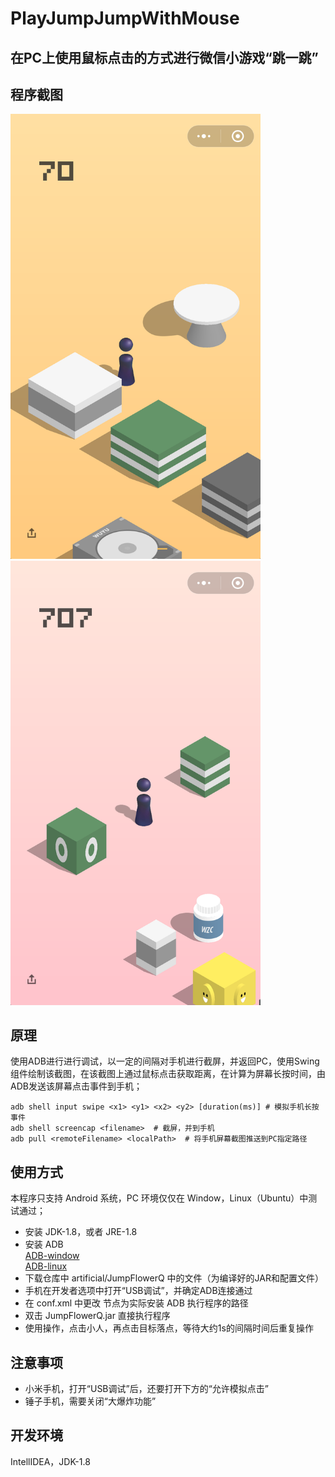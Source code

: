 # PlayJumpJumpWithMouse  
在PC上使用鼠标点击的方式进行微信小游戏“跳一跳”    
---  

## 程序截图
<span>
<img src="https://raw.githubusercontent.com/Al-assad/JumpFlowerQ/master/artificial/JumpFLowerQ/Screenshot.png" width="400"/>
<span width="40" />
<img src="https://raw.githubusercontent.com/Al-assad/JumpFlowerQ/master/Screenshot.png" width="400"><br />
</span>


## 原理
使用ADB进行进行调试，以一定的间隔对手机进行截屏，并返回PC，使用Swing组件绘制该截图，在该截图上通过鼠标点击获取距离，在计算为屏幕长按时间，由ADB发送该屏幕点击事件到手机；

```
adb shell input swipe <x1> <y1> <x2> <y2> [duration(ms)] # 模拟手机长按事件
adb shell screencap <filename>  # 截屏，并到手机
adb pull <remoteFilename> <localPath>  # 将手机屏幕截图推送到PC指定路径
```

##  使用方式
本程序只支持 Android 系统，PC 环境仅仅在 Window，Linux（Ubuntu）中测试通过；  

* 安装 JDK-1.8，或者 JRE-1.8    
* 安装 ADB  
  [ADB-window](https://dl.google.com/android/repository/platform-tools-latest-windows.zip)  
  [ADB-linux](https://dl.google.com/android/repository/platform-tools-latest-linux.zip)
* 下载仓库中 artificial/JumpFlowerQ 中的文件（为编译好的JAR和配置文件）
* 手机在开发者选项中打开“USB调试”，并确定ADB连接通过    
* 在 conf.xml 中更改 <adb-path> 节点为实际安装 ADB 执行程序的路径  
* 双击 JumpFlowerQ.jar 直接执行程序
* 使用操作，点击小人，再点击目标落点，等待大约1s的间隔时间后重复操作  

## 注意事项
* 小米手机，打开“USB调试”后，还要打开下方的“允许模拟点击”  
* 锤子手机，需要关闭“大爆炸功能”  

## 开发环境  
IntellIDEA，JDK-1.8  
  




